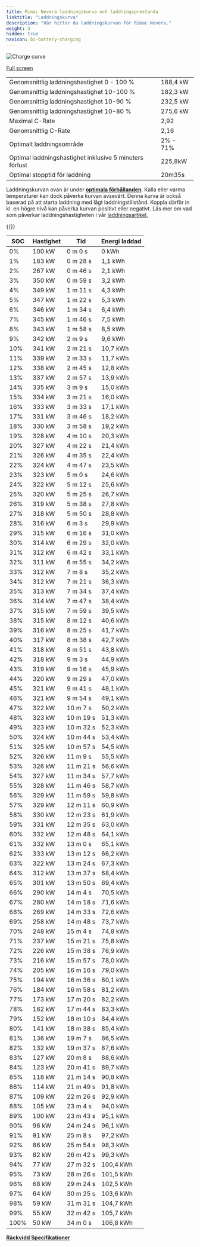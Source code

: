 ```yaml
---
title: Rimac Nevera laddningskurva och laddningsprestanda
linktitle: "Laddningskurva"
description: "Här hittar du laddningskurvan för Rimac Nevera."
weight: 3
hidden: true
navicon: bi-battery-charging
---
```

<!-- markdownlint-disable MD033 -->
<img src="../chargingcurve.svg" alt="Charge curve" class="img-fluid">

[Full screen](../chargingcurve.svg)


<table class="table table-striped border">
<tbody>
<tr>
<td>Genomsnittlig laddningshastighet 0 - 100 %</td><td>188,4 kW</td>
</tr>
<tr>
<td>Genomsnittlig laddningshastighet 10-100 %</td><td>182,3 kW</td>
</tr>
<tr>
<td>Genomsnittlig laddningshastighet 10-90 %</td><td>232,5 kW</td>
</tr>
<tr>
<td>Genomsnittlig laddningshastighet 10-80 %</td><td>275,6 kW</td>
</tr>
<tr>
<td>Maximal C-Rate</td><td>2,92</td>
</tr>
<tr>
<td>Genomsnittlig C-Rate</td><td>2,16</td>
</tr>
<tr>
<td>Optimalt laddningsområde</td><td>2% - 71%</td>
</tr>
<tr>
<td>Optimal laddningshastighet inklusive 5 minuters förlust</td><td>225,8kW</td>
</tr>
<tr>
<td>Optimal stopptid för laddning</td><td>20m35s</td>
</tr>
</tbody>
</table>


Laddningskurvan ovan är under **[optimala förhållanden](../../../../../technology/battery/charging/#temperatur)**. Kalla eller varma temperaturer kan dock påverka kurvan avsevärt. Denna kurva är också baserad på att starta laddning med lågt laddningstillstånd. Koppla därför in kl. en högre nivå kan påverka kurvan positivt eller negativt. Läs mer om vad som påverkar laddningshastigheten i vår [laddningsartikel.](../../../../../technology/battery/charging/)


{{<evkxdisplayaddarticle />}}
<table class="table table-striped border">
<thead>
<tr><th>SOC</th><th>Hastighet</th><th>Tid</th><th>Energi laddad</th></tr>
</thead>
<tbody>
<tr>
<td>0%</td><td>100 kW</td><td> 0 m 0 s </td><td>0 kWh </td>
</tr>
<tr>
<td>1%</td><td>183 kW</td><td> 0 m 28 s </td><td>1,1 kWh </td>
</tr>
<tr>
<td>2%</td><td>267 kW</td><td> 0 m 46 s </td><td>2,1 kWh </td>
</tr>
<tr>
<td>3%</td><td>350 kW</td><td> 0 m 59 s </td><td>3,2 kWh </td>
</tr>
<tr>
<td>4%</td><td>349 kW</td><td> 1 m 11 s </td><td>4,3 kWh </td>
</tr>
<tr>
<td>5%</td><td>347 kW</td><td> 1 m 22 s </td><td>5,3 kWh </td>
</tr>
<tr>
<td>6%</td><td>346 kW</td><td> 1 m 34 s </td><td>6,4 kWh </td>
</tr>
<tr>
<td>7%</td><td>345 kW</td><td> 1 m 46 s </td><td>7,5 kWh </td>
</tr>
<tr>
<td>8%</td><td>343 kW</td><td> 1 m 58 s </td><td>8,5 kWh </td>
</tr>
<tr>
<td>9%</td><td>342 kW</td><td> 2 m 9 s </td><td>9,6 kWh </td>
</tr>
<tr>
<td>10%</td><td>341 kW</td><td> 2 m 21 s </td><td>10,7 kWh </td>
</tr>
<tr>
<td>11%</td><td>339 kW</td><td> 2 m 33 s </td><td>11,7 kWh </td>
</tr>
<tr>
<td>12%</td><td>338 kW</td><td> 2 m 45 s </td><td>12,8 kWh </td>
</tr>
<tr>
<td>13%</td><td>337 kW</td><td> 2 m 57 s </td><td>13,9 kWh </td>
</tr>
<tr>
<td>14%</td><td>335 kW</td><td> 3 m 9 s </td><td>15,0 kWh </td>
</tr>
<tr>
<td>15%</td><td>334 kW</td><td> 3 m 21 s </td><td>16,0 kWh </td>
</tr>
<tr>
<td>16%</td><td>333 kW</td><td> 3 m 33 s </td><td>17,1 kWh </td>
</tr>
<tr>
<td>17%</td><td>331 kW</td><td> 3 m 46 s </td><td>18,2 kWh </td>
</tr>
<tr>
<td>18%</td><td>330 kW</td><td> 3 m 58 s </td><td>19,2 kWh </td>
</tr>
<tr>
<td>19%</td><td>328 kW</td><td> 4 m 10 s </td><td>20,3 kWh </td>
</tr>
<tr>
<td>20%</td><td>327 kW</td><td> 4 m 22 s </td><td>21,4 kWh </td>
</tr>
<tr>
<td>21%</td><td>326 kW</td><td> 4 m 35 s </td><td>22,4 kWh </td>
</tr>
<tr>
<td>22%</td><td>324 kW</td><td> 4 m 47 s </td><td>23,5 kWh </td>
</tr>
<tr>
<td>23%</td><td>323 kW</td><td> 5 m 0 s </td><td>24,6 kWh </td>
</tr>
<tr>
<td>24%</td><td>322 kW</td><td> 5 m 12 s </td><td>25,6 kWh </td>
</tr>
<tr>
<td>25%</td><td>320 kW</td><td> 5 m 25 s </td><td>26,7 kWh </td>
</tr>
<tr>
<td>26%</td><td>319 kW</td><td> 5 m 38 s </td><td>27,8 kWh </td>
</tr>
<tr>
<td>27%</td><td>318 kW</td><td> 5 m 50 s </td><td>28,8 kWh </td>
</tr>
<tr>
<td>28%</td><td>316 kW</td><td> 6 m 3 s </td><td>29,9 kWh </td>
</tr>
<tr>
<td>29%</td><td>315 kW</td><td> 6 m 16 s </td><td>31,0 kWh </td>
</tr>
<tr>
<td>30%</td><td>314 kW</td><td> 6 m 29 s </td><td>32,0 kWh </td>
</tr>
<tr>
<td>31%</td><td>312 kW</td><td> 6 m 42 s </td><td>33,1 kWh </td>
</tr>
<tr>
<td>32%</td><td>311 kW</td><td> 6 m 55 s </td><td>34,2 kWh </td>
</tr>
<tr>
<td>33%</td><td>312 kW</td><td> 7 m 8 s </td><td>35,2 kWh </td>
</tr>
<tr>
<td>34%</td><td>312 kW</td><td> 7 m 21 s </td><td>36,3 kWh </td>
</tr>
<tr>
<td>35%</td><td>313 kW</td><td> 7 m 34 s </td><td>37,4 kWh </td>
</tr>
<tr>
<td>36%</td><td>314 kW</td><td> 7 m 47 s </td><td>38,4 kWh </td>
</tr>
<tr>
<td>37%</td><td>315 kW</td><td> 7 m 59 s </td><td>39,5 kWh </td>
</tr>
<tr>
<td>38%</td><td>315 kW</td><td> 8 m 12 s </td><td>40,6 kWh </td>
</tr>
<tr>
<td>39%</td><td>316 kW</td><td> 8 m 25 s </td><td>41,7 kWh </td>
</tr>
<tr>
<td>40%</td><td>317 kW</td><td> 8 m 38 s </td><td>42,7 kWh </td>
</tr>
<tr>
<td>41%</td><td>318 kW</td><td> 8 m 51 s </td><td>43,8 kWh </td>
</tr>
<tr>
<td>42%</td><td>318 kW</td><td> 9 m 3 s </td><td>44,9 kWh </td>
</tr>
<tr>
<td>43%</td><td>319 kW</td><td> 9 m 16 s </td><td>45,9 kWh </td>
</tr>
<tr>
<td>44%</td><td>320 kW</td><td> 9 m 29 s </td><td>47,0 kWh </td>
</tr>
<tr>
<td>45%</td><td>321 kW</td><td> 9 m 41 s </td><td>48,1 kWh </td>
</tr>
<tr>
<td>46%</td><td>321 kW</td><td> 9 m 54 s </td><td>49,1 kWh </td>
</tr>
<tr>
<td>47%</td><td>322 kW</td><td> 10 m 7 s </td><td>50,2 kWh </td>
</tr>
<tr>
<td>48%</td><td>323 kW</td><td> 10 m 19 s </td><td>51,3 kWh </td>
</tr>
<tr>
<td>49%</td><td>323 kW</td><td> 10 m 32 s </td><td>52,3 kWh </td>
</tr>
<tr>
<td>50%</td><td>324 kW</td><td> 10 m 44 s </td><td>53,4 kWh </td>
</tr>
<tr>
<td>51%</td><td>325 kW</td><td> 10 m 57 s </td><td>54,5 kWh </td>
</tr>
<tr>
<td>52%</td><td>326 kW</td><td> 11 m 9 s </td><td>55,5 kWh </td>
</tr>
<tr>
<td>53%</td><td>326 kW</td><td> 11 m 21 s </td><td>56,6 kWh </td>
</tr>
<tr>
<td>54%</td><td>327 kW</td><td> 11 m 34 s </td><td>57,7 kWh </td>
</tr>
<tr>
<td>55%</td><td>328 kW</td><td> 11 m 46 s </td><td>58,7 kWh </td>
</tr>
<tr>
<td>56%</td><td>329 kW</td><td> 11 m 59 s </td><td>59,8 kWh </td>
</tr>
<tr>
<td>57%</td><td>329 kW</td><td> 12 m 11 s </td><td>60,9 kWh </td>
</tr>
<tr>
<td>58%</td><td>330 kW</td><td> 12 m 23 s </td><td>61,9 kWh </td>
</tr>
<tr>
<td>59%</td><td>331 kW</td><td> 12 m 35 s </td><td>63,0 kWh </td>
</tr>
<tr>
<td>60%</td><td>332 kW</td><td> 12 m 48 s </td><td>64,1 kWh </td>
</tr>
<tr>
<td>61%</td><td>332 kW</td><td> 13 m 0 s </td><td>65,1 kWh </td>
</tr>
<tr>
<td>62%</td><td>333 kW</td><td> 13 m 12 s </td><td>66,2 kWh </td>
</tr>
<tr>
<td>63%</td><td>322 kW</td><td> 13 m 24 s </td><td>67,3 kWh </td>
</tr>
<tr>
<td>64%</td><td>312 kW</td><td> 13 m 37 s </td><td>68,4 kWh </td>
</tr>
<tr>
<td>65%</td><td>301 kW</td><td> 13 m 50 s </td><td>69,4 kWh </td>
</tr>
<tr>
<td>66%</td><td>290 kW</td><td> 14 m 4 s </td><td>70,5 kWh </td>
</tr>
<tr>
<td>67%</td><td>280 kW</td><td> 14 m 18 s </td><td>71,6 kWh </td>
</tr>
<tr>
<td>68%</td><td>269 kW</td><td> 14 m 33 s </td><td>72,6 kWh </td>
</tr>
<tr>
<td>69%</td><td>258 kW</td><td> 14 m 48 s </td><td>73,7 kWh </td>
</tr>
<tr>
<td>70%</td><td>248 kW</td><td> 15 m 4 s </td><td>74,8 kWh </td>
</tr>
<tr>
<td>71%</td><td>237 kW</td><td> 15 m 21 s </td><td>75,8 kWh </td>
</tr>
<tr>
<td>72%</td><td>226 kW</td><td> 15 m 38 s </td><td>76,9 kWh </td>
</tr>
<tr>
<td>73%</td><td>216 kW</td><td> 15 m 57 s </td><td>78,0 kWh </td>
</tr>
<tr>
<td>74%</td><td>205 kW</td><td> 16 m 16 s </td><td>79,0 kWh </td>
</tr>
<tr>
<td>75%</td><td>194 kW</td><td> 16 m 36 s </td><td>80,1 kWh </td>
</tr>
<tr>
<td>76%</td><td>184 kW</td><td> 16 m 58 s </td><td>81,2 kWh </td>
</tr>
<tr>
<td>77%</td><td>173 kW</td><td> 17 m 20 s </td><td>82,2 kWh </td>
</tr>
<tr>
<td>78%</td><td>162 kW</td><td> 17 m 44 s </td><td>83,3 kWh </td>
</tr>
<tr>
<td>79%</td><td>152 kW</td><td> 18 m 10 s </td><td>84,4 kWh </td>
</tr>
<tr>
<td>80%</td><td>141 kW</td><td> 18 m 38 s </td><td>85,4 kWh </td>
</tr>
<tr>
<td>81%</td><td>136 kW</td><td> 19 m 7 s </td><td>86,5 kWh </td>
</tr>
<tr>
<td>82%</td><td>132 kW</td><td> 19 m 37 s </td><td>87,6 kWh </td>
</tr>
<tr>
<td>83%</td><td>127 kW</td><td> 20 m 8 s </td><td>88,6 kWh </td>
</tr>
<tr>
<td>84%</td><td>123 kW</td><td> 20 m 41 s </td><td>89,7 kWh </td>
</tr>
<tr>
<td>85%</td><td>118 kW</td><td> 21 m 14 s </td><td>90,8 kWh </td>
</tr>
<tr>
<td>86%</td><td>114 kW</td><td> 21 m 49 s </td><td>91,8 kWh </td>
</tr>
<tr>
<td>87%</td><td>109 kW</td><td> 22 m 26 s </td><td>92,9 kWh </td>
</tr>
<tr>
<td>88%</td><td>105 kW</td><td> 23 m 4 s </td><td>94,0 kWh </td>
</tr>
<tr>
<td>89%</td><td>100 kW</td><td> 23 m 43 s </td><td>95,1 kWh </td>
</tr>
<tr>
<td>90%</td><td>96 kW</td><td> 24 m 24 s </td><td>96,1 kWh </td>
</tr>
<tr>
<td>91%</td><td>91 kW</td><td> 25 m 8 s </td><td>97,2 kWh </td>
</tr>
<tr>
<td>92%</td><td>86 kW</td><td> 25 m 54 s </td><td>98,3 kWh </td>
</tr>
<tr>
<td>93%</td><td>82 kW</td><td> 26 m 42 s </td><td>99,3 kWh </td>
</tr>
<tr>
<td>94%</td><td>77 kW</td><td> 27 m 32 s </td><td>100,4 kWh </td>
</tr>
<tr>
<td>95%</td><td>73 kW</td><td> 28 m 26 s </td><td>101,5 kWh </td>
</tr>
<tr>
<td>96%</td><td>68 kW</td><td> 29 m 24 s </td><td>102,5 kWh </td>
</tr>
<tr>
<td>97%</td><td>64 kW</td><td> 30 m 25 s </td><td>103,6 kWh </td>
</tr>
<tr>
<td>98%</td><td>59 kW</td><td> 31 m 31 s </td><td>104,7 kWh </td>
</tr>
<tr>
<td>99%</td><td>55 kW</td><td> 32 m 42 s </td><td>105,7 kWh </td>
</tr>
<tr>
<td>100%</td><td>50 kW</td><td> 34 m 0 s </td><td>106,8 kWh </td>
</tr>
</tbody>
</table>

<div class="mt-3 mb-3">
<a href="../rangeandconsumption/" class="text-decoration-none text-black">
<strong><i class="bi-arrow-left"></i> Räckvidd </strong>
</a>
<a href="../specifications/" class="text-decoration-none text-black float-end">
<strong>Specifikationer <i class="bi-arrow-right"></i></strong>
</a>
</div>
